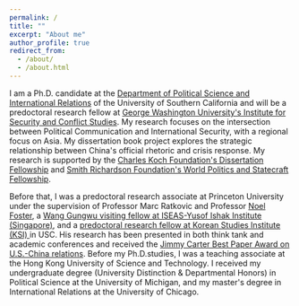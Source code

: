 ```yaml
---
permalink: /
title: ""
excerpt: "About me"
author_profile: true
redirect_from: 
  - /about/
  - /about.html
---
```


I am a Ph.D. candidate at the [Department of Political Science and International Relations](https://dornsife.usc.edu/poir/) of the University of Southern California and will be a predoctoral research fellow at [George Washington University's Institute for Security and Conflict Studies](https://iscs.elliott.gwu.edu/). My research focuses on the intersection between Political Communication and International Security, with a regional focus on Asia. My dissertation book project explores the strategic relationship between China's official rhetoric and crisis response. My research is supported by the [Charles Koch Foundation's Dissertation Fellowship](https://charleskochfoundation.org/grants/u-s-foreign-policy-dissertations/) and [Smith Richardson Foundation's World Politics and Statecraft Fellowship](https://www.srf.org/programs/international-security-foreign-policy/world-politics-statecraft-fellowship/).

Before that, I was a predoctoral research associate at Princeton University under the supervision of Professor Marc Ratkovic and Professor [Noel Foster](https://www.noelfoster.com/), a [Wang Gungwu visiting fellow at ISEAS-Yusof Ishak Institute (Singapore)](https://www.iseas.edu.sg/about-us/opportunities-about-us/fellowships/wang-gungwu-visiting-fellows-programme/), and a [predoctoral research fellow at Korean Studies Institute (KSI) ](https://dornsife.usc.edu/ksi/us-asia-grand-predoctoral-fellowship/) in USC. His research has been presented in both think tank and academic conferences and received the [Jimmy Carter Best Paper Award on U.S.-China relations](https://uscnpm.org/2022/10/11/announcing-the-winners-2022-young-scholars-forum-on-us-china-relations/). Before my Ph.D.studies, I was a teaching associate at the Hong Kong University of Science and Technology. I received my undergraduate degree (University Distinction & Departmental Honors) in Political Science at the University of Michigan, and my master's degree in International Relations at the University of Chicago.
